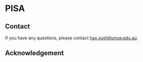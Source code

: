 # PISA







## Contact

If you have any questions, please contact hao.xue1@unsw.edu.au.

## Acknowledgement
